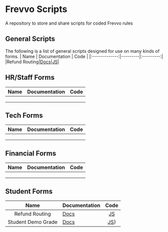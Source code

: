 # Frevvo Scripts

A repository to store and share scripts for coded Frevvo rules

## General Scripts

The following is a list of general scripts designed for use on many kinds of forms. 
| Name | Documentation | Code | 
|:-------------:|---------|:---------:|
|Refund Routing|[Docs](https://github.com/PVCSD/Frevvo-Scripts/blob/master/documentation/Unique%20Form%20ID.md)|[JS](https://github.com/PVCSD/Frevvo-Scripts/blob/master/scripts/form_id.js)|


## HR/Staff Forms
| Name | Documentation | Code | 
|:-------------:|---------|:---------:|
||[]()|[]()|
|               |         |           |
|               |         |           |
## Tech Forms
| Name | Documentation | Code | 
|:-------------:|---------|:---------:|
||[]()|[]()|
|               |         |           |
|               |         |           |
## Financial Forms
| Name | Documentation | Code | 
|:-------------:|---------|:---------:|
||[]()|[]()|
|               |         |           |
|               |         |           |
## Student Forms

| Name | Documentation | Code | 
|:-------------:|---------|:---------:|
|Refund Routing|[Docs](https://github.com/PVCSD/Frevvo-Scripts/blob/master/documentation/Refund.md)|[JS](https://github.com/PVCSD/Frevvo-Scripts/blob/master/scripts/route_by_school.js)|
|Student Demo Grade|[Docs]()|[JS](https://github.com/PVCSD/Frevvo-Scripts/blob/master/scripts/Set_Grade_Options_By_School.js)}
